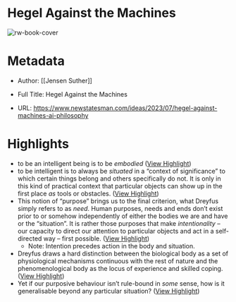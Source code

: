 # Hegel Against the Machines

![rw-book-cover](https://www.newstatesman.com/wp-content/uploads/sites/2/2021/07/cropped-TNS-favicon-1-150x150.png)

# Metadata
- Author: [[Jensen Suther]]
- Full Title: Hegel Against the Machines

- URL: https://www.newstatesman.com/ideas/2023/07/hegel-against-machines-ai-philosophy

# Highlights
- to be an intelligent being is to be *embodied* ([View Highlight](https://read.readwise.io/read/01htfed46actpz6h1m5r8y530t))
- to be intelligent is to always be *situated* in a “context of significance” to which certain things belong and others specifically do not. It is only in this kind of practical context that particular objects can show up in the first place *as* tools or obstacles. ([View Highlight](https://read.readwise.io/read/01htfedm8em3hr5wjqzdrket07))
- This notion of “purpose” brings us to the final criterion, what Dreyfus simply refers to as *need*. Human purposes, needs and ends don’t exist prior to or somehow independently of either the bodies we are and have or the “situation”. It is rather those purposes that make *intentionality* – our capacity to direct our attention to particular objects and act in a self-directed way – first possible. ([View Highlight](https://read.readwise.io/read/01htfef78tzagznr437k3q9b88))
    - Note: Intention precedes action in the body and situation.
- Dreyfus draws a hard distinction between the biological body as a set of physiological mechanisms continuous with the rest of nature and the phenomenological body as the locus of experience and skilled coping. ([View Highlight](https://read.readwise.io/read/01htfejk72fg9ghdhc2517azzd))
- Yet if our purposive behaviour isn’t rule-bound in *some* sense, how is it generalisable beyond any particular situation? ([View Highlight](https://read.readwise.io/read/01htfej8wv025vyhkt47n8sey6))
